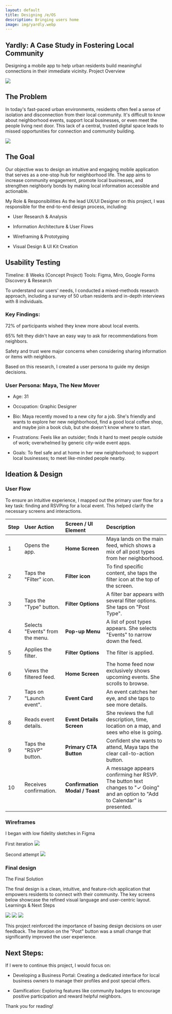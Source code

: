 ```yaml
---
layout: default
title: Designing /e/OS
description: Bringing users home
image: img/yardly.webp
---
```


## Yardly: A Case Study in Fostering Local Community

Designing a mobile app to help urban residents build meaningful connections in their immediate vicinity.
Project Overview

![](/img/yardly.webp)

## The Problem
In today's fast-paced urban environments, residents often feel a sense of isolation and disconnection from their local community. It's difficult to know about neighborhood events, support local businesses, or even meet the people living next door. This lack of a central, trusted digital space leads to missed opportunities for connection and community building.

![](https://eig.org/wp-content/uploads/2024/01/CJRES.png)

## The Goal
Our objective was to design an intuitive and engaging mobile application that serves as a one-stop hub for neighborhood life. The app aims to increase community engagement, promote local businesses, and strengthen neighborly bonds by making local information accessible and actionable.



My Role & Responsibilities
As the lead UX/UI Designer on this project, I was responsible for the end-to-end design process, including:

- User Research & Analysis

- Information Architecture & User Flows

- Wireframing & Prototyping

- Visual Design & UI Kit Creation

## Usability Testing

Timeline: 8 Weeks (Concept Project)
Tools: Figma, Miro, Google Forms
Discovery & Research

To understand our users' needs, I conducted a mixed-methods research approach, including a survey of 50 urban residents and in-depth interviews with 8 individuals.

### Key Findings:

72% of participants wished they knew more about local events.

65% felt they didn't have an easy way to ask for recommendations from neighbors.

Safety and trust were major concerns when considering sharing information or items with neighbors.

Based on this research, I created a user persona to guide my design decisions.

### User Persona: Maya, The New Mover

- Age: 31

- Occupation: Graphic Designer

- Bio: Maya recently moved to a new city for a job. She's friendly and wants to explore her new neighborhood, find a good local coffee shop, and maybe join a book club, but she doesn't know where to start.

- Frustrations: Feels like an outsider; finds it hard to meet people outside of work; overwhelmed by generic city-wide event apps.

- Goals: To feel safe and at home in her new neighborhood; to support local businesses; to meet like-minded people nearby.

## Ideation & Design

### User Flow
To ensure an intuitive experience, I mapped out the primary user flow for a key task: finding and RSVPing for a local event. This helped clarify the necessary screens and interactions.

| Step | User Action | Screen / UI Element | Description |
| :--- | :--- | :--- | :--- |
| 1 | Opens the app. | **Home Screen** | Maya lands on the main feed, which shows a mix of all post types from her neighborhood. |
| 2 | Taps the "Filter" icon. | **Filter icon** | To find specific content, she taps the filter icon at the top of the screen. |
| 3 | Taps the "Type" button. | **Filter Options** | A filter bar appears with several filter options. She taps on "Post Type". |
| 4 | Selects "Events" from the menu. | **Pop-up Menu** | A list of post types appears. She selects "Events" to narrow down the feed. |
| 5 | Applies the filter. | **Filter Options** | The filter is applied. |
| 6 | Views the filtered feed. | **Home Screen** | The home feed now exclusively shows upcoming events. She scrolls to browse. |
| 7 | Taps on "Launch event". | **Event Card** | An event catches her eye, and she taps to see more details. |
| 8 | Reads event details. | **Event Details Screen** | She reviews the full description, time, location on a map, and sees who else is going. |
| 9 | Taps the "RSVP" button. | **Primary CTA Button** | Confident she wants to attend, Maya taps the clear call-to-action button. |
| 10 | Receives confirmation. | **Confirmation Modal / Toast**| A message appears confirming her RSVP. The button text changes to "✓ Going" and an option to "Add to Calendar" is presented. |

### Wireframes
I began with low fidelity sketches in Figma

First iteration
![](/img/lofi_iter1.webp)

Second attempt
![](/img/lofi_iter2.webp)

### Final design
The Final Solution

The final design is a clean, intuitive, and feature-rich application that empowers residents to connect with their community. The key screens below showcase the refined visual language and user-centric layout.
Learnings & Next Steps

![](/img/yardly1x4.webp)
![](/img/yardly1x3.webp)
![](/img/yardly1x3-2.webp)

This project reinforced the importance of basing design decisions on user feedback. The iteration on the "Post" button was a small change that significantly improved the user experience.

## Next Steps:
If I were to continue this project, I would focus on:

- Developing a Business Portal: Creating a dedicated interface for local business owners to manage their profiles and post special offers.

- Gamification: Exploring features like community badges to encourage positive participation and reward helpful neighbors.

Thank you for reading!